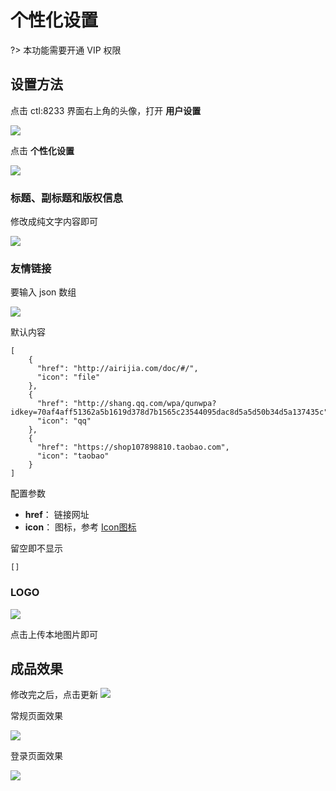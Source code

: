 # 个性化设置

?> 本功能需要开通 VIP 权限




## 设置方法


点击 ctl:8233 界面右上角的头像，打开 **用户设置**

![](http://pic.airijia.com/doc/20181129105217.png)

点击 **个性化设置**


![](http://pic.airijia.com/doc/20181129105412.png)





### 标题、副标题和版权信息

修改成纯文字内容即可

![](http://pic.airijia.com/doc/20181129105655.png)


### 友情链接

要输入 json 数组


![](http://pic.airijia.com/doc/20181129110955.png)


默认内容

```
[
    {
      "href": "http://airijia.com/doc/#/",
      "icon": "file"
    },
    {
      "href": "http://shang.qq.com/wpa/qunwpa?idkey=70af4aff51362a5b1619d378d7b1565c23544095dac8d5a5d50b34d5a137435c",
      "icon": "qq"
    },
    {
      "href": "https://shop107898810.taobao.com",
      "icon": "taobao"
    }
]
```

配置参数
- **href**： 链接网址
- **icon**： 图标，参考 [Icon图标](https://ant.design/components/icon-cn/)



留空即不显示

```
[]
```






### LOGO



![](http://pic.airijia.com/doc/20181129111205.png)


点击上传本地图片即可



## 成品效果

修改完之后，点击更新
![](http://pic.airijia.com/doc/20181129131248.png)

常规页面效果


![](http://pic.airijia.com/doc/20181129104714.png)


登录页面效果

![](http://pic.airijia.com/doc/20181129104914.png)















